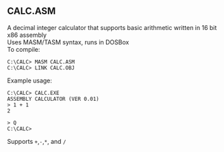 ## CALC.ASM
A decimal integer calculator that supports basic arithmetic
written in 16 bit x86 assembly  
Uses MASM/TASM syntax, runs in DOSBox  
To compile:  
```
C:\CALC> MASM CALC.ASM 
C:\CALC> LINK CALC.OBJ
```  
Example usage:  
```
C:\CALC> CALC.EXE
ASSEMBLY CALCULATOR (VER 0.01)
> 1 + 1
2

> Q
C:\CALC>
```  
Supports `+`,`-`,`*`, and `/`  
